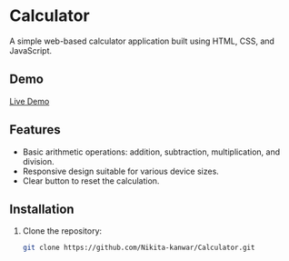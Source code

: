 # Calculator

A simple web-based calculator application built using HTML, CSS, and JavaScript.

## Demo
[Live Demo](https://digitalcalculator-demo.netlify.app/)

## Features

- Basic arithmetic operations: addition, subtraction, multiplication, and division.
- Responsive design suitable for various device sizes.
- Clear button to reset the calculation.

## Installation

1. Clone the repository:

   ```bash
   git clone https://github.com/Nikita-kanwar/Calculator.git

